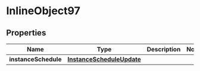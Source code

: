 

# InlineObject97

## Properties

Name | Type | Description | Notes
------------ | ------------- | ------------- | -------------
**instanceSchedule** | [**InstanceScheduleUpdate**](InstanceScheduleUpdate.md) |  | 



